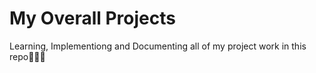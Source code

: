 # My Overall Projects
 Learning, Implementiong and Documenting all of my project work in this repo📝🧑‍💻
